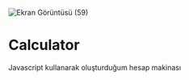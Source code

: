 ![Ekran Görüntüsü (59)](https://user-images.githubusercontent.com/116748459/218316617-b253e598-1534-464d-9014-2c73dd931493.png)
# Calculator
Javascript kullanarak oluşturduğum hesap makinası
